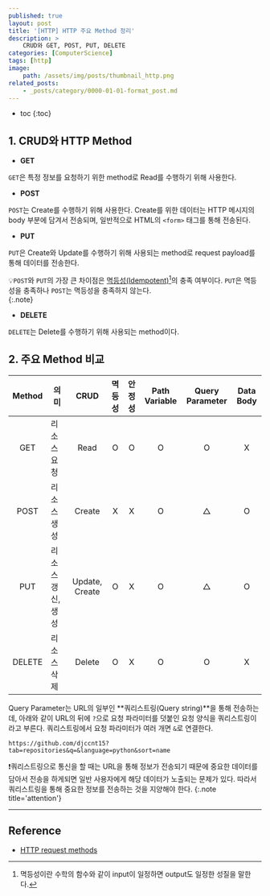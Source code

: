 ```yaml
---
published: true
layout: post
title: '[HTTP] HTTP 주요 Method 정리'
description: >
    CRUD와 GET, POST, PUT, DELETE
categories: [ComputerScience]
tags: [http]
image:
    path: /assets/img/posts/thumbnail_http.png
related_posts:
    - _posts/category/0000-01-01-format_post.md
---
```

* toc
{:toc}

## 1. CRUD와 HTTP Method

- **GET**

`GET`은 특정 정보를 요청하기 위한 method로 Read를 수행하기 위해 사용한다.  

- **POST**

`POST`는 Create를 수행하기 위해 사용한다. Create를 위한 데이터는 HTTP 메시지의 body 부분에 담겨서 전송되며, 일반적으로 HTML의 `<form>` 태그를 통해 전송된다.  

- **PUT**

`PUT`은 Create와 Update를 수행하기 위해 사용되는 method로 request payload를 통해 데이터를 전송한다.  

💡`POST`와 `PUT`의 가장 큰 차이점은 [멱등성(Idempotent)](https://en.wikipedia.org/wiki/Idempotence)[^1]의 충족 여부이다. `PUT`은 멱등성을 충족하나 `POST`는 멱등성을 충족하지 않는다.  
{:.note}

[^1]: 멱등성이란 수학의 함수와 같이 input이 일정하면 output도 일정한 성질을 말한다.  

- **DELETE**

`DELETE`는 Delete를 수행하기 위해 사용되는 method이다.  

## 2. 주요 Method 비교

|Method|의미|CRUD|멱등성|안정성|Path Variable|Query Parameter|Data Body|
|:-:|-|:-:|:-:|:-:|:-:|:-:|:-:|
|GET|리소스 요청|Read|O|O|O|O|X|
|POST|리소스 생성|Create|X|X|O|△|O|
|PUT|리소스 갱신, 생성|Update, Create|O|X|O|△|O|
|DELETE|리소스 삭제|Delete|O|X|O|O|X|

Query Parameter는 URL의 일부인 **쿼리스트링(Query string)**을 통해 전송하는데, 아래와 같이 URL의 뒤에 `?`으로 요청 파라미터를 덧붙인 요청 양식을 쿼리스트링이라고 부른다. 쿼리스트링에서 요청 파라미터가 여러 개면 `&`로 연결한다.  

```
https://github.com/djccnt15?tab=repositories&q=&language=python&sort=name
```

❗쿼리스트링으로 통신을 할 때는 URL을 통해 정보가 전송되기 때문에 중요한 데이터를 담아서 전송을 하게되면 일반 사용자에게 해당 데이터가 노출되는 문제가 있다. 따라서 쿼리스트링을 통해 중요한 정보를 전송하는 것을 지양해야 한다.
{:.note title='attention'}

---
## Reference
- [HTTP request methods](https://developer.mozilla.org/en-US/docs/Web/HTTP/Methods)
